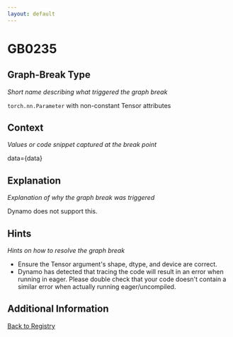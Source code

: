 ```yaml
---
layout: default
---
```

# GB0235

## Graph-Break Type
*Short name describing what triggered the graph break*

`torch.nn.Parameter` with non-constant Tensor attributes

## Context
*Values or code snippet captured at the break point*

data={data}

## Explanation
*Explanation of why the graph break was triggered*

Dynamo does not support this.

## Hints
*Hints on how to resolve the graph break*

- Ensure the Tensor argument's shape, dtype, and device are correct.
- Dynamo has detected that tracing the code will result in an error when running in eager. Please double check that your code doesn't contain a similar error when actually running eager/uncompiled.


## Additional Information

<!-- ADDITIONAL INFORMATION START - Add custom information below this line -->

<!-- ADDITIONAL INFORMATION END -->

[Back to Registry](../index.html)
